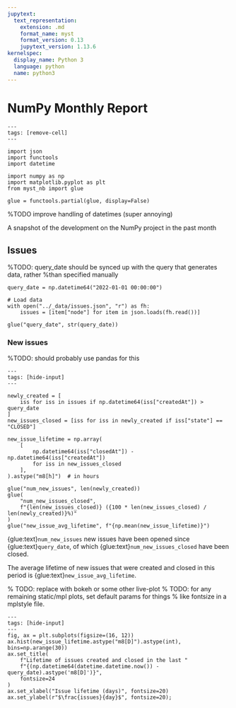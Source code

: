 ```yaml
---
jupytext:
  text_representation:
    extension: .md
    format_name: myst
    format_version: 0.13
    jupytext_version: 1.13.6
kernelspec:
  display_name: Python 3
  language: python
  name: python3
---
```


# NumPy Monthly Report

```{code-cell} ipython3
---
tags: [remove-cell]
---

import json
import functools
import datetime

import numpy as np
import matplotlib.pyplot as plt
from myst_nb import glue

glue = functools.partial(glue, display=False)
```

%TODO improve handling of datetimes (super annoying)

A snapshot of the development on the NumPy project in the past month

## Issues

%TODO: query_date should be synced up with the query that generates data, rather
%than specified manually

```{code-cell} ipython3
query_date = np.datetime64("2022-01-01 00:00:00")

# Load data
with open("../_data/issues.json", "r") as fh:
    issues = [item["node"] for item in json.loads(fh.read())]

glue("query_date", str(query_date))
```

### New issues

%TODO: should probably use pandas for this

```{code-cell} ipython3
---
tags: [hide-input]
---

newly_created = [
    iss for iss in issues if np.datetime64(iss["createdAt"]) > query_date
]
new_issues_closed = [iss for iss in newly_created if iss["state"] == "CLOSED"]

new_issue_lifetime = np.array(
    [
        np.datetime64(iss["closedAt"]) - np.datetime64(iss["createdAt"])
        for iss in new_issues_closed
    ],
).astype("m8[h]")  # in hours

glue("num_new_issues", len(newly_created))
glue(
    "num_new_issues_closed",
    f"{len(new_issues_closed)} ({100 * len(new_issues_closed) / len(newly_created)}%)"
)
glue("new_issue_avg_lifetime", f"{np.mean(new_issue_lifetime)}")
```

{glue:text}`num_new_issues` new issues have been opened since
{glue:text}`query_date`, of which {glue:text}`num_new_issues_closed` have been
closed.

The average lifetime of new issues that were created and closed in this period
is {glue:text}`new_issue_avg_lifetime`.

% TODO: replace with bokeh or some other live-plot
% TODO: for any remaining static/mpl plots, set default params for things
% like fontsize in a mplstyle file.

```{code-cell} ipython3
---
tags: [hide-input]
---
fig, ax = plt.subplots(figsize=(16, 12))
ax.hist(new_issue_lifetime.astype("m8[D]").astype(int), bins=np.arange(30))
ax.set_title(
    f"Lifetime of issues created and closed in the last "
    f"{(np.datetime64(datetime.datetime.now()) - query_date).astype('m8[D]')}",
    fontsize=24
)
ax.set_xlabel("Issue lifetime (days)", fontsize=20)
ax.set_ylabel(r"$\frac{issues}{day}$", fontsize=20);
```
